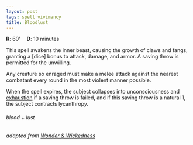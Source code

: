 ```yaml
---
layout: post
tags: spell vivimancy
title: Bloodlust
---
```

**R**: 60’ 		**D**: 10 minutes

This spell awakens the inner beast, causing the growth of claws and fangs, granting a [dice] bonus to attack, damage, and armor. A saving throw is permitted for the unwilling. 

Any creature so enraged must make a melee attack against the nearest combatant every round in the most violent manner possible. 

When the spell expires, the subject collapses into unconsciousness and [exhaustion](/2020/11/10/extra-rules/#conditions) if a saving throw is failed, and if this saving throw is a natural 1, the subject contracts lycanthropy.

###### blood + lust
###### adapted from [Wonder & Wickedness](https://www.drivethrurpg.com/product/145647/Wonder--Wickedness)
